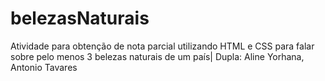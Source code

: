 # belezasNaturais
Atividade para obtenção de nota parcial utilizando HTML e CSS para falar sobre pelo menos 3 belezas naturais de um país|
Dupla: Aline Yorhana, Antonio Tavares
